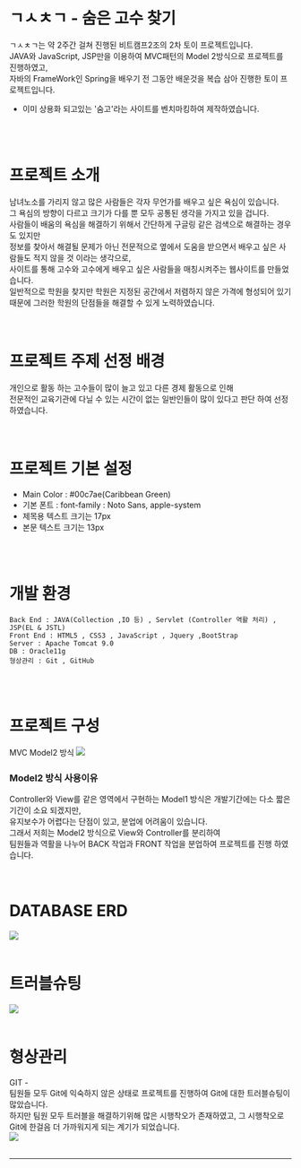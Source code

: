 
# ㄱㅅㅊㄱ - 숨은 고수 찾기
ㄱㅅㅊㄱ는 약 2주간 걸쳐 진행된 비트캠프2조의 2차 토이 프로젝트입니다. <br>
JAVA와 JavaScript, JSP만을 이용하여 MVC패턴의 Model 2방식으로 프로젝트를 진행하였고, <br>
자바의 FrameWork인 Spring을 배우기 전 그동안 배운것을 복습 삼아 진행한 토이 프로젝트입니다. <br>
* 이미 상용화 되고있는 '숨고'라는 사이트를 벤치마킹하여 제작하였습니다. <br>
<br>
<br>

# 프로젝트 소개
남녀노소를 가리지 않고 많은 사람들은 각자 무언가를 배우고 싶은 욕심이 있습니다. <br>
그 욕심의 방향이 다르고 크기가 다를 뿐 모두 공통된 생각을 가지고 있을 겁니다. <br>
사람들이 배움의 욕심을 해결하기 위해서 간단하게 구글링 같은 검색으로 해결하는 경우도 있지만 <br>
정보를 찾아서 해결될 문제가 아닌 전문적으로 옆에서 도움을 받으면서 배우고 싶은 사람들도 적지 않을 것 이라는 생각으로, <br>
사이트를 통해 고수와 고수에게 배우고 싶은 사람들을 매칭시켜주는 웹사이트를 만들었습니다. <br>
일반적으로 학원을 찾지만 학원은 지정된 공간에서 저렴하지 않은 가격에 형성되어 있기 때문에 그러한 학원의 단점들을 해결할 수 있게 노력하였습니다. <br>
<br>
<br>

# 프로젝트 주제 선정 배경
개인으로 활동 하는 고수들이 많이 늘고 있고 다른 경제 활동으로 인해 <br>
전문적인 교육기관에 다닐 수 있는 시간이 없는 일반인들이 많이 있다고 판단 하여 선정하였습니다. <br>
<br>
<br>

# 프로젝트 기본 설정
* Main Color : #00c7ae(Caribbean Green)
* 기본 폰트 : font-family : Noto Sans, apple-system
* 제목용 텍스트 크기는 17px
* 본문 텍스트 크기는 13px
<br>
<br>

# 개발 환경
```
Back End : JAVA(Collection ,IO 등) , Servlet (Controller 역활 처리) , JSP(EL & JSTL)
Front End : HTML5 , CSS3 , JavaScript , Jquery ,BootStrap
Server : Apache Tomcat 9.0
DB : Oracle11g 
형상관리 : Git , GitHub
```
<br>
<br>

# 프로젝트 구성
MVC Model2 방식
<img src="https://user-images.githubusercontent.com/76239872/124549561-475b5680-de6a-11eb-9329-8869b24fb1c4.png">
<br>

### Model2 방식 사용이유
Controller와 View를 같은 영역에서 구현하는 Model1 방식은 개발기간에는 다소 짧은 기간이 소요 되겠지만, <br>
유지보수가 어렵다는 단점이 있고, 분업에 어려움이 있습니다. <br>
그래서 저희는 Model2 방식으로 View와 Controller를 분리하여 <br>
팀원들과 역활을 나누어 BACK 작업과 FRONT 작업을 분업하여 프로젝트를 진행 하였습니다. <br>
<br>
<br>

# DATABASE ERD 
<img src="https://user-images.githubusercontent.com/76239872/124551498-2d6f4300-de6d-11eb-92d8-3b6f15f79480.png">
<br>
<br>

# 트러블슈팅
<img src="https://user-images.githubusercontent.com/76239872/124552585-b9359f00-de6e-11eb-9013-4d6a0f7bd633.png">
<br>
<br>

# 형상관리
GIT - <br>
팀원들 모두 Git에 익숙하지 않은 상태로 프로젝트를 진행하여 Git에 대한 트러블슈팅이 많았습니다. <br>
하지만 팀원 모두 트러블을 해결하기위해 많은 시행착오가 존재하였고, 그 시행착오로 Git에 한걸음 더 가까워지게 되는 계기가 되었습니다. <br>
<img src="https://user-images.githubusercontent.com/76239872/124552999-2cd7ac00-de6f-11eb-8ec3-2c7e65013b1e.png">
<br>
<br>

<hr>


